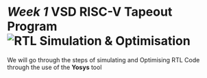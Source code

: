 # *Week 1* VSD RISC-V Tapeout Program ![RTL Simulation & Optimisation](https://img.shields.io/badge/RTL_Simulation_%26_Optimisation-done-green)

We will go through the steps of simulating and Optimising RTL Code through the use of the __Yosys__ tool

